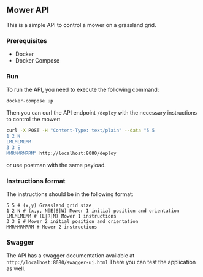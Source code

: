 ## Mower API

This is a simple API to control a mower on a grassland grid.

### Prerequisites
* Docker
* Docker Compose

### Run

To run the API, you need to execute the following command:
```bash
docker-compose up
```

Then you can curl the API endpoint `/deploy` with the necessary instructions to control the mower:
```bash
curl -X POST -H "Content-Type: text/plain" --data "5 5                            
1 2 N
LMLMLMLMM
3 3 E
MMRMMRMRRM" http://localhost:8080/deploy
```
or use postman with the same payload.

### Instructions format
The instructions should be in the following format:
```
5 5 # (x,y) Grassland grid size
1 2 N # (x,y, N|E|S|W) Mower 1 initial position and orientation
LMLMLMLMM # (L|R|M) Mower 1 instructions
3 3 E # Mower 2 initial position and orientation
MMRMMRMRRM # Mower 2 instructions
```

### Swagger

The API has a swagger documentation available at `http://localhost:8080/swagger-ui.html`
There you can test the application as well.